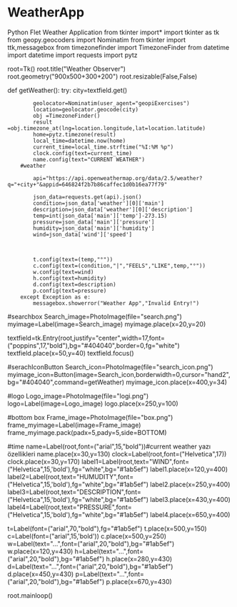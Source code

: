 # WeatherApp
Python Flet Weather Application
from tkinter import*
import tkinter as tk
from geopy.geocoders import Nominatim
from tkinter import ttk,messagebox
from timezonefinder import TimezoneFinder
from datetime import datetime
import requests
import pytz




root=Tk()
root.title("Weather Observer")
root.geometry("900x500+300+200")
root.resizable(False,False)

def getWeather():
        try:
            city=textfield.get()

            geolocator=Nominatim(user_agent="geopiExercises")
            location=geolocator.geocode(city)
            obj =TimezoneFinder()
            result =obj.timezone_at(lng=location.longitude,lat=location.latitude)
            home=pytz.timezone(result)
            local_time=datetime.now(home)
            current_time=local_time.strftime("%I:%M %p")
            clock.config(text=current_time)
            name.config(text="CURRENT WEATHER")
        #weather

            api="https://api.openweathermap.org/data/2.5/weather?q="+city+"&appid=646824f2b7b86caffec1d0b16ea77f79"   

            json_data=requests.get(api).json()
            condition=json_data['weather'][0]['main']
            description=json_data['weather'][0]['description']
            temp=int(json_data['main']['temp']-273.15)
            pressure=json_data['main']['pressure']
            humidity=json_data['main']['humidity']
            wind=json_data['wind']['speed']



            t.config(text=(temp,"°"))
            c.config(text=(condition,"|","FEELS","LIKE",temp,"°"))
            w.config(text=wind)
            h.config(text=humidity)
            d.config(text=description)
            p.config(text=pressure)
        except Exception as e:
            messagebox.showerror("Weather App","Invalid Entry!")


#searchbox
Search_image=PhotoImage(file="search.png")
myimage=Label(image=Search_image)
myimage.place(x=20,y=20)

textfield=tk.Entry(root,justify="center",width=17,font=("poppins",17,"bold"),bg="#404040",border=0,fg="white")
textfield.place(x=50,y=40)
textfield.focus()

#serachIconButton
Search_icon=PhotoImage(file="search_icon.png")
myimage_icon=Button(image=Search_icon,borderwidth=0,cursor="hand2",bg="#404040",command=getWeather)
myimage_icon.place(x=400,y=34)

#logo
Logo_image=PhotoImage(file="logi.png")
logo=Label(image=Logo_image)
logo.place(x=250,y=100)

#bottom box
Frame_image=PhotoImage(file="box.png")
frame_myimage=Label(image=Frame_image)
frame_myimage.pack(padx=5,pady=5,side=BOTTOM)

#time
name=Label(root,font=("arial",15,"bold"))#current weather yazı özellikleri
name.place(x=30,y=130)
clock=Label(root,font=("Helvetica",17))
clock.place(x=30,y=170)
label1=Label(root,text="WIND",font=("Helvetica",15,'bold'),fg="white",bg="#1ab5ef")
label1.place(x=120,y=400)
label2=Label(root,text="HUMUDITY",font=("Helvetica",15,'bold'),fg="white",bg="#1ab5ef")
label2.place(x=250,y=400)
label3=Label(root,text="DESCRIPTION",font=("Helvetica",15,'bold'),fg="white",bg="#1ab5ef")
label3.place(x=430,y=400)
label4=Label(root,text="PRESSURE",font=("Helvetica",15,'bold'),fg="white",bg="#1ab5ef")
label4.place(x=650,y=400)

t=Label(font=("arial",70,"bold"),fg="#1ab5ef")
t.place(x=500,y=150)
c=Label(font=("arial",15,'bold'))
c.place(x=500,y=250)
w=Label(text="...",font=("arial",20,"bold"),bg="#1ab5ef")
w.place(x=120,y=430)
h=Label(text="...",font=("arial",20,"bold"),bg="#1ab5ef")
h.place(x=280,y=430)
d=Label(text="...",font=("arial",20,"bold"),bg="#1ab5ef")
d.place(x=450,y=430)
p=Label(text="...",font=("arial",20,"bold"),bg="#1ab5ef")
p.place(x=670,y=430)


                   
root.mainloop()
